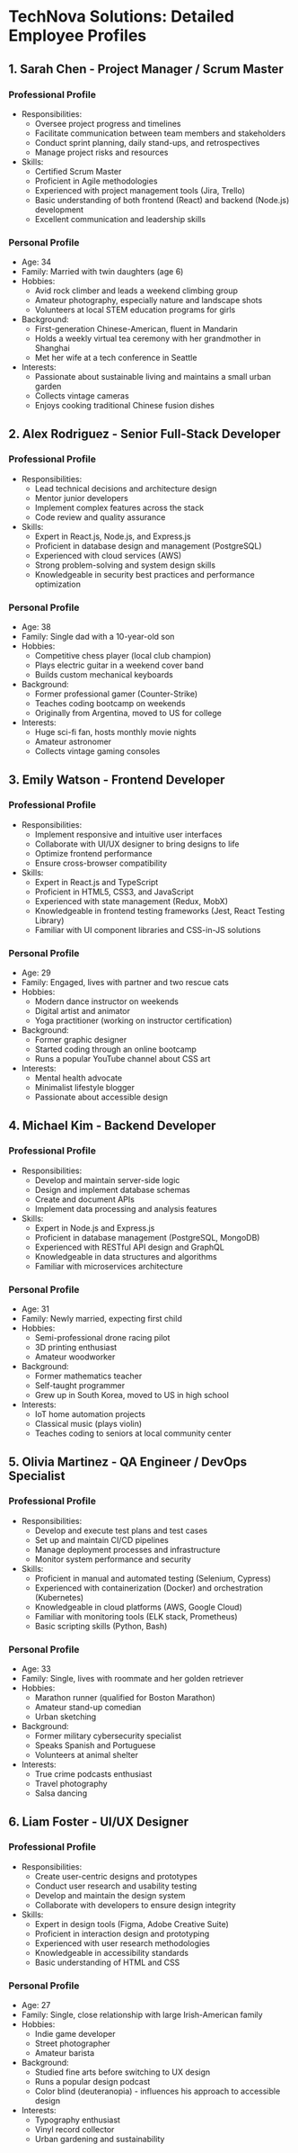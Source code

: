 # TechNova Solutions: Detailed Employee Profiles

## 1. Sarah Chen - Project Manager / Scrum Master
### Professional Profile
- Responsibilities:
  - Oversee project progress and timelines
  - Facilitate communication between team members and stakeholders
  - Conduct sprint planning, daily stand-ups, and retrospectives
  - Manage project risks and resources
- Skills:
  - Certified Scrum Master
  - Proficient in Agile methodologies
  - Experienced with project management tools (Jira, Trello)
  - Basic understanding of both frontend (React) and backend (Node.js) development
  - Excellent communication and leadership skills
### Personal Profile
- Age: 34
- Family: Married with twin daughters (age 6)
- Hobbies:
  - Avid rock climber and leads a weekend climbing group
  - Amateur photography, especially nature and landscape shots
  - Volunteers at local STEM education programs for girls
- Background:
  - First-generation Chinese-American, fluent in Mandarin
  - Holds a weekly virtual tea ceremony with her grandmother in Shanghai
  - Met her wife at a tech conference in Seattle
- Interests:
  - Passionate about sustainable living and maintains a small urban garden
  - Collects vintage cameras
  - Enjoys cooking traditional Chinese fusion dishes

## 2. Alex Rodriguez - Senior Full-Stack Developer
### Professional Profile
- Responsibilities:
  - Lead technical decisions and architecture design
  - Mentor junior developers
  - Implement complex features across the stack
  - Code review and quality assurance
- Skills:
  - Expert in React.js, Node.js, and Express.js
  - Proficient in database design and management (PostgreSQL)
  - Experienced with cloud services (AWS)
  - Strong problem-solving and system design skills
  - Knowledgeable in security best practices and performance optimization
### Personal Profile
- Age: 38
- Family: Single dad with a 10-year-old son
- Hobbies:
  - Competitive chess player (local club champion)
  - Plays electric guitar in a weekend cover band
  - Builds custom mechanical keyboards
- Background:
  - Former professional gamer (Counter-Strike)
  - Teaches coding bootcamp on weekends
  - Originally from Argentina, moved to US for college
- Interests:
  - Huge sci-fi fan, hosts monthly movie nights
  - Amateur astronomer
  - Collects vintage gaming consoles

## 3. Emily Watson - Frontend Developer
### Professional Profile
- Responsibilities:
  - Implement responsive and intuitive user interfaces
  - Collaborate with UI/UX designer to bring designs to life
  - Optimize frontend performance
  - Ensure cross-browser compatibility
- Skills:
  - Expert in React.js and TypeScript
  - Proficient in HTML5, CSS3, and JavaScript
  - Experienced with state management (Redux, MobX)
  - Knowledgeable in frontend testing frameworks (Jest, React Testing Library)
  - Familiar with UI component libraries and CSS-in-JS solutions
### Personal Profile
- Age: 29
- Family: Engaged, lives with partner and two rescue cats
- Hobbies:
  - Modern dance instructor on weekends
  - Digital artist and animator
  - Yoga practitioner (working on instructor certification)
- Background:
  - Former graphic designer
  - Started coding through an online bootcamp
  - Runs a popular YouTube channel about CSS art
- Interests:
  - Mental health advocate
  - Minimalist lifestyle blogger
  - Passionate about accessible design

## 4. Michael Kim - Backend Developer
### Professional Profile
- Responsibilities:
  - Develop and maintain server-side logic
  - Design and implement database schemas
  - Create and document APIs
  - Implement data processing and analysis features
- Skills:
  - Expert in Node.js and Express.js
  - Proficient in database management (PostgreSQL, MongoDB)
  - Experienced with RESTful API design and GraphQL
  - Knowledgeable in data structures and algorithms
  - Familiar with microservices architecture
### Personal Profile
- Age: 31
- Family: Newly married, expecting first child
- Hobbies:
  - Semi-professional drone racing pilot
  - 3D printing enthusiast
  - Amateur woodworker
- Background:
  - Former mathematics teacher
  - Self-taught programmer
  - Grew up in South Korea, moved to US in high school
- Interests:
  - IoT home automation projects
  - Classical music (plays violin)
  - Teaches coding to seniors at local community center

## 5. Olivia Martinez - QA Engineer / DevOps Specialist
### Professional Profile
- Responsibilities:
  - Develop and execute test plans and test cases
  - Set up and maintain CI/CD pipelines
  - Manage deployment processes and infrastructure
  - Monitor system performance and security
- Skills:
  - Proficient in manual and automated testing (Selenium, Cypress)
  - Experienced with containerization (Docker) and orchestration (Kubernetes)
  - Knowledgeable in cloud platforms (AWS, Google Cloud)
  - Familiar with monitoring tools (ELK stack, Prometheus)
  - Basic scripting skills (Python, Bash)
### Personal Profile
- Age: 33
- Family: Single, lives with roommate and her golden retriever
- Hobbies:
  - Marathon runner (qualified for Boston Marathon)
  - Amateur stand-up comedian
  - Urban sketching
- Background:
  - Former military cybersecurity specialist
  - Speaks Spanish and Portuguese
  - Volunteers at animal shelter
- Interests:
  - True crime podcasts enthusiast
  - Travel photography
  - Salsa dancing

## 6. Liam Foster - UI/UX Designer
### Professional Profile
- Responsibilities:
  - Create user-centric designs and prototypes
  - Conduct user research and usability testing
  - Develop and maintain the design system
  - Collaborate with developers to ensure design integrity
- Skills:
  - Expert in design tools (Figma, Adobe Creative Suite)
  - Proficient in interaction design and prototyping
  - Experienced with user research methodologies
  - Knowledgeable in accessibility standards
  - Basic understanding of HTML and CSS
### Personal Profile
- Age: 27
- Family: Single, close relationship with large Irish-American family
- Hobbies:
  - Indie game developer
  - Street photographer
  - Amateur barista
- Background:
  - Studied fine arts before switching to UX design
  - Runs a popular design podcast
  - Color blind (deuteranopia) - influences his approach to accessible design
- Interests:
  - Typography enthusiast
  - Vinyl record collector
  - Urban gardening and sustainability